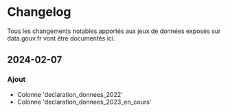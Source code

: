 # Changelog

Tous les changements notables apportés aux jeux de données exposés sur data.gouv.fr vont être documentés ici.

## 2024-02-07

### Ajout
* Colonne 'declaration_donnees_2022'
* Colonne 'declaration_donnees_2023_en_cours'
